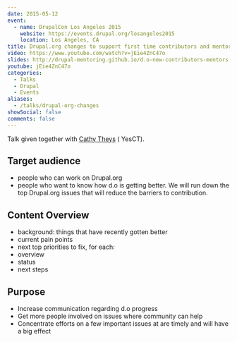 ```yaml
---
date: 2015-05-12
event:
  - name: DrupalCon Los Angeles 2015
    website: https://events.drupal.org/losangeles2015
    location: Los Angeles, CA
title: Drupal.org changes to support first time contributors and mentors
video: https://www.youtube.com/watch?v=jEie4ZnC47o
slides: http://drupal-mentoring.github.io/d.o-new-contributors-mentors
youtube: jEie4ZnC47o
categories:
  - Talks
  - Drupal
  - Events
aliases:
  - /talks/drupal-org-changes
showSocial: false
comments: false
---
```


Talk given together with [Cathy Theys](http://yesct.io)
(<i class="fa fa-drupal"></i> YesCT).
<!--more-->

## Target audience
* people who can work on Drupal.org
* people who want to know how d.o is getting better.
We will run down the top Drupal.org issues that will reduce the barriers to contribution.

## Content Overview

* background: things that have recently gotten better
* current pain points
* next top priorities to fix, for each:
 * overview
 * status
 * next steps

## Purpose

* Increase communication regarding d.o progress
* Get more people involved on issues where community can help
* Concentrate efforts on a few important issues at are timely and will have a big effect
